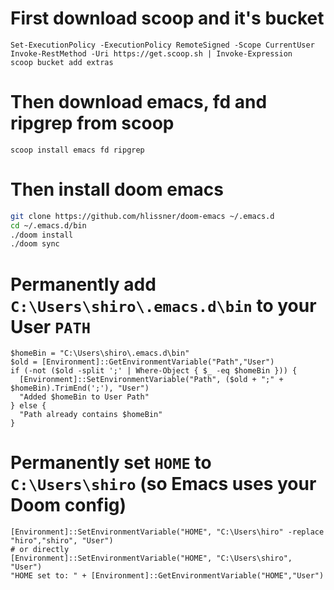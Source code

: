 # First download scoop and it's bucket

```
Set-ExecutionPolicy -ExecutionPolicy RemoteSigned -Scope CurrentUser
Invoke-RestMethod -Uri https://get.scoop.sh | Invoke-Expression
scoop bucket add extras
```

# Then download emacs, fd and ripgrep from scoop

```
scoop install emacs fd ripgrep
```

# Then install doom emacs

```bash
git clone https://github.com/hlissner/doom-emacs ~/.emacs.d
cd ~/.emacs.d/bin
./doom install
./doom sync
```

# Permanently add `C:\Users\shiro\.emacs.d\bin` to your User `PATH`

```
$homeBin = "C:\Users\shiro\.emacs.d\bin"
$old = [Environment]::GetEnvironmentVariable("Path","User")
if (-not ($old -split ';' | Where-Object { $_ -eq $homeBin })) {
  [Environment]::SetEnvironmentVariable("Path", ($old + ";" + $homeBin).TrimEnd(';'), "User")
  "Added $homeBin to User Path"
} else {
  "Path already contains $homeBin"
}
```

# Permanently set `HOME` to `C:\Users\shiro` (so Emacs uses your Doom config)

```
[Environment]::SetEnvironmentVariable("HOME", "C:\Users\hiro" -replace "hiro","shiro", "User")
# or directly
[Environment]::SetEnvironmentVariable("HOME", "C:\Users\shiro", "User")
"HOME set to: " + [Environment]::GetEnvironmentVariable("HOME","User")
```
